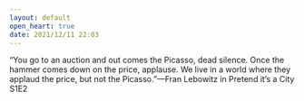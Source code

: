 ```yaml
---
layout: default
open_heart: true
date: 2021/12/11 22:03
---
```


“You go to an auction and out comes the Picasso, dead silence. Once the hammer comes down on the price, applause. We live in a world where they applaud the price, but not the Picasso.”—Fran Lebowitz in Pretend it’s a City S1E2

